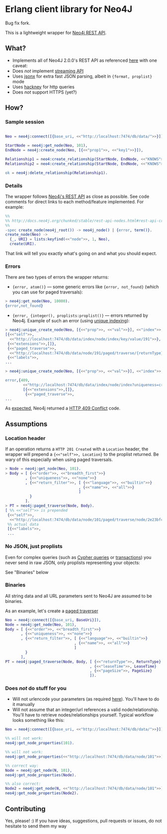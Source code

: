 # Erlang client library for Neo4J

Bug fix fork.

This is a lightweight wrapper for [Neo4j REST API](http://docs.neo4j.org/chunked/stable/rest-api.html).

## What?

- Implements all of Neo4J 2.0.0's REST API as referenced [here](http://docs.neo4j.org/chunked/stable/rest-api.html) with one caveat:
 - Does *not* implement [streaming API](http://docs.neo4j.org/chunked/stable/rest-api-streaming.html)
- Uses [jsonx](https://github.com/iskra/jsonx) for extra fast JSON parsing, albeit in `{format, proplist}` mode
- Uses [hackney](https://github.com/benoitc/hackney) for http queries
 - Does *not* support HTTPS (yet?)

## How?

### Sample session

```erlang

Neo = neo4j:connect([{base_uri, <<"http://localhost:7474/db/data/">>}]),

StartNode = neo4j:get_node(Neo, 101),
EndNode = neo4j:create_node(Neo, [{<<"prop1">>, <<"key1">>}]),

Relationship1 = neo4:create_relationship(StartNode, EndNode, <<"KNOWS">>),
Relationship2 = neo4:create_relationship(StartNode, EndNode, <<"KNOWS">>, [{<<"prop2">>, <<"value2">>}]),

ok = neo4j:delete_relationship(Relationship1).

```

### Details

The wrapper follows [Neo4j's REST API](http://docs.neo4j.org/chunked/stable/rest-api.html) as close as possible. See code comments for direct links to each method/feature implemented. For example:

```erlang
%%
%% http://docs.neo4j.org/chunked/stable/rest-api-nodes.html#rest-api-create-node
%%
-spec create_node(neo4j_root()) -> neo4j_node() | {error, term()}.
create_node(Neo) ->
  {_, URI} = lists:keyfind(<<"node">>, 1, Neo),
  create(URI).
```

That link will tell you exactly what's going on and what you should expect.

### Errors

There are two types of errors the wrapper returns:
- `{error, atom()}` — some generic errors like `{error, not_found}` (which you can use for paged traversals):

```erlang
> neo4j:get_node(Neo, 10000).
{error,not_found}
```

- `{error, {integer(), proplists:proplist()}` — errors returned by Neo4j. Example of such an error (using [unique indexing](http://docs.neo4j.org/chunked/stable/rest-api-unique-indexes.html#rest-api-create-a-unique-node-or-return-fail-create)):

```erlang
> neo4j:unique_create_node(Neo, [{<<"prop">>, <<"val">>}], <<"index">>, <<"key">>, <<"value">>, <<"create_or_fail">>).
[{<<"self">>,
  <<"http://localhost:7474/db/data/index/node/index/key/value/191">>},
 {<<"extensions">>,[]},
 {<<"paged_traverse">>,
  <<"http://localhost:7474/db/data/node/191/paged/traverse/{returnType}{?pageSize,leaseTime}">>},
 {<<"labels">>,
...

> neo4j:unique_create_node(Neo, [{<<"prop">>, <<"val">>}], <<"index">>, <<"key">>, <<"value">>, <<"create_or_fail">>).

error,{409,
        <<"http://localhost:7474/db/data/index/node/index?uniqueness=create_or_fail">>,
        [{<<"extensions">>,[]},
         {<<"paged_traverse">>,
...
```

As [expected](http://docs.neo4j.org/chunked/stable/rest-api-unique-indexes.html#rest-api-create-a-unique-node-or-return-fail-fail), Neo4j returned a [HTTP 409 Conflict](https://github.com/for-GET/know-your-http-well/blob/master/status-codes.md) code.

## Assumptions

### Location header

If an operation returns a `HTTP 201 Created` with a `Location` header, the wrapper will prepend a `{<<"self">>, Location}` to the proplist returned. Be wary of this especially when using paged traversals.

```erlang
> Node = neo4j:get_node(Neo, 101).
> Body = [ {<<"order">>, <<"breadth_first">>}
         , {<<"uniqueness">>, <<"none">>}
         , {<<"return_filter">>, [ {<<"language">>, <<"builtin">>}
                                 , {<<"name">>, <<"all">>}
                                 ]
           }
         ].
> PT = neo4j:paged_traverse(Node, Body).
[ %% <<"self">> is prepended
 {<<"self">>,
  <<"http://localhost:7474/db/data/node/101/paged/traverse/node/2e23bfca61144b0f91b446fb6be562b6">>},
 %% actual data
 [{<<"labels">>,
 ...
```

### No JSON, just proplists

Even for complex queries (such as [Cypher queries](http://docs.neo4j.org/chunked/stable/rest-api-cypher.html) or [transactions](http://docs.neo4j.org/chunked/stable/rest-api-transactional.html)) you never send in raw JSON, only proplists representing your objects:

See "Binaries" below

### Binaries

All string data and all URL parameters sent to Neo4J are assumed to be binaries.

As an example, let's create a [paged traverser](http://docs.neo4j.org/chunked/milestone/rest-api-traverse.html#rest-api-creating-a-paged-traverser)

```erlang
Neo = neo4j:connect([{base_uri, BaseUri}]),
Node = neo4j:get_node(Neo, 101),
Body = [ {<<"order">>, <<"breadth_first">>}
       , {<<"uniqueness">>, <<"none">>}
       , {<<"return_filter">>, [ {<<"language">>, <<"builtin">>}
                               , {<<"name">>, <<"all">>}
                               ]
         }
       ],
PT = neo4j:paged_traverse(Node, Body, [ {<<"returnType">>, ReturnType}
                                      , {<<"leaseTime">>, LeaseTime}
                                      , {<<"pageSize">>, PageSize}
                                      ]).
```

### Does *not* do stuff for you

- Will not urlencode your parameters (as required [here](http://docs.neo4j.org/chunked/stable/rest-api-indexes.html#rest-api-find-node-by-query)). You'll have to do it manually
- Will not assume that an integer/url references a valid node/relationship. You'll have to retrieve nodes/relationships yourself. Typical workflow looks something like this:

```erlang
Neo = neo4j:connect([{base_uri, <<"http://localhost:7474/db/data/">>}]),

%% will not work:
neo4j:get_node_properties(101).

%% will not work:
neo4j:get_node_properties(<<"http://localhost:7474/db/data/node/101">>).

%% correct way:
Node = neo4j:get_node(N, 101),
neo4j:get_node_properties(Node).

%% also correct:
Node2 = neo4j:get_node(N, <<"http://localhost:7474/db/data/node/101">>),
neo4j:get_node_properties(Node2).
```

## Contributing

Yes, please! :) If you have ideas, suggestions, pull requests or issues, do not hesitate to send them my way
